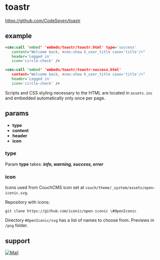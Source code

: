 # toastr

https://github.com/CodeSeven/toastr

## example

```xml
<cms:call 'embed' 'embeds/toastr/toastr.html' type='success'
   content="Welcome back, <cms:show k_user_title case='title'/>"
   header='Logged in'
   icon='circle-check' />
```

```xml
<cms:call 'embed' 'embeds/toastr/toastr-success.html'
   content="Welcome back, <cms:show k_user_title case='title'/>"
   header='Logged in'
   icon='circle-check' />
```

Scripts and CSS styling necessary to the HTML are located in `assets.inc` and embedded automatically only once per page.
## params

* **type**
* **content**
* **header**
* **icon**

### type

Param **type** takes:  ***info, warning, success, error***

### icon

Icons used from CouchCMS icon set at `couch/theme/_system/assets/open-iconic.svg`.

Repository with icons:

```shell
git clone https://github.com/iconic/open-iconic \#OpenIconic
```

Directory `#OpenIconic/svg` has a list of names to choose from. Previews in `/png` folder.


## support

[![Mail](https://img.shields.io/badge/gmail-%23539CFF.svg?&style=for-the-badge&logo=gmail&logoColor=white)](mailto:"Anton"<tony.smirnov@gmail.com>?subject=[GitHub])
